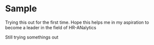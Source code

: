 # Sample
Trying this out for the first time.
Hope this helps me in my aspiration to become a leader in the field of HR-ANalytics

Still trying somethings out
